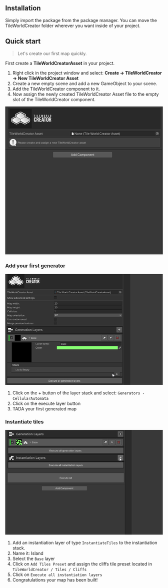 ## Installation

Simply import the package from the package manager. You can move the TileWorldCreator folder wherever you want inside of your project.

## Quick start

> Let's create our first map quickly. 

First create a **TileWorldCreatorAsset** in your project.
1. Right click in the project window and select: **Create -> TileWorldCreator -> New TileWorldCreator Asset**  
2. Create a new empty scene and add a new GameObject to your scene.  
3. Add the TileWorldCreator component to it.  
4. Now assign the newly created TileWorldCreator Asset file to the empty slot of the TileWorldCreator component.  


![quickstart1](img/twcQuickStart1.gif)

### Add your first generator
![quickstart2](img/twcQuickStart2.gif)

1. Click on the + button of the layer stack and select: `Generators - CellularAutomata`  
2. Click on the execute layer button  
3. TADA your first generated map  


### Instantiate tiles
![quickstart3](img/twcQuickStart3.gif)

1. Add an instantiation layer of type `InstantiateTiles`  to the instantiation stack.  
2. Name it: Island  
3. Select the `Base` layer  
4. Click on `Add Tiles Preset` and assign the cliffs tile preset located in `TileWorldCreator / Tiles / Cliffs`  
5. Click on `Execute all instantiation layers`  
6. Congratulations your map has been built!  
